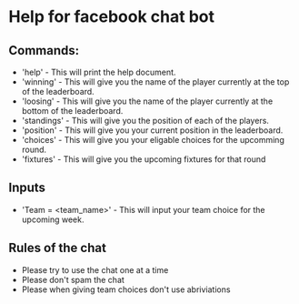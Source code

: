 # Help for facebook chat bot 

## Commands: 

- 'help' - This will print the help document.
- 'winning' - This will give you the name of the player currently at the top of the leaderboard.
- 'loosing' - This will give you the name of the player currently at the bottom of the leaderboard.
- 'standings' - This will give you the position of each of the players.
- 'position' - This will give you your current position in the leaderboard.
- 'choices' - This will give you your eligable choices for the upcomming round.
- 'fixtures' - This will give you the upcoming fixtures for that round

## Inputs

- 'Team = <team_name>' - This will input your team choice for the upcoming week.

## Rules of the chat 
- Please try to use the chat one at a time 
- Please don't spam the chat 
- Please when giving team choices don't use abriviations


